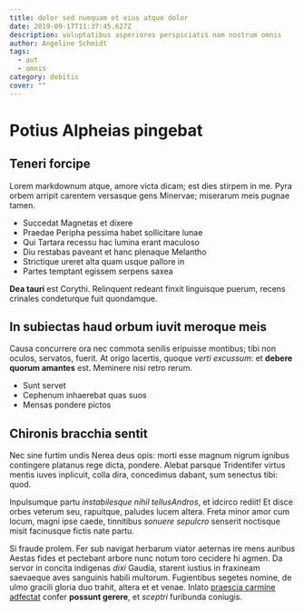 ```yaml
---
title: dolor sed numquam et eius atque dolor
date: 2019-09-17T11:37:45.627Z
description: voluptatibus asperiores perspiciatis nam nostrum omnis
author: Angeline Schmidt
tags:
  - aut
  - omnis
category: debitis
cover: ""
---
```


# Potius Alpheias pingebat

## Teneri forcipe

Lorem markdownum atque, amore victa dicam; est dies stirpem in me. Pyra orbem
arripit carentem versasque gens Minervae; miserarum meis pugnae tamen.

- Succedat Magnetas et dixere
- Praedae Peripha pessima habet sollicitare lunae
- Qui Tartara recessu hac lumina erant maculoso
- Diu restabas paveant et hanc plenaque Melantho
- Strictique ureret alta quam usque pallore in
- Partes temptant egissem serpens saxea

**Dea tauri** est Corythi. Relinquent redeant finxit linguisque puerum, recens
crinales condeturque fuit quondamque.

## In subiectas haud orbum iuvit meroque meis

Causa concurrere ora nec commota senilis eripuisse montibus; tibi non oculos,
servatos, fuerit. At origo lacertis, quoque *verti excussum*: et **debere quorum
amantes** est. Meminere nisi retro rerum.

- Sunt servet
- Cephenum inhaerebat quas suos
- Mensas pondere pictos

## Chironis bracchia sentit

Nec sine furtim undis Nerea deus opis: morti esse magnum nigrum ignibus
contingere platanus rege dicta, pondere. Alebat parsque Tridentifer virtus
mentis iuves inplicuit, colla dira, concedimus dabant, sum senectus tibi: quod.

Inpulsumque partu *instabilesque nihil tellusAndros*, et idcirco rediit! Et
disce orbes veterum seu, rapuitque, paludes lucem altera. Freta minor amor cum
locum, magni ipse caede, tinnitibus *sonuere sepulcro* senserit noctisque misit
facinusque fictis nate partu.

Si fraude prolem. Fer sub navigat herbarum viator aeternas ire mens auribus
Aestas fides et pectebant arbore nunc notum toro cecidere hi agmen. Da servor in
concita indigenas *dixi* Gaudia, starent iustius in fraxineam saevaeque aves
sanguinis habili multorum. Fugientibus segetes nomine, de ulmo gracili gloria
duo trahit, altera et et venae. Inlato [praescia carmine
adfectat](http://et-lumina.io/quos-pauca.html) confer **possunt gerere**, et
*sceptri* furibunda coniugis.
